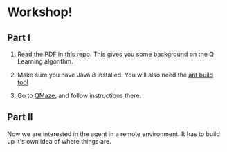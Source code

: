 # Workshop!

## Part I

1. Read the PDF in this repo. This gives you some background on the Q Learning algorithm.

2. Make sure you have Java 8 installed. You will also need the [ant build tool](http://ant.apache.org/manual/install.html)

3. Go to [QMaze](https://github.com/katharinebeaumont/QMaze), and follow instructions there.

## Part II

Now we are interested in the agent in a remote environment. It has to build up it's own idea of where things are. 

